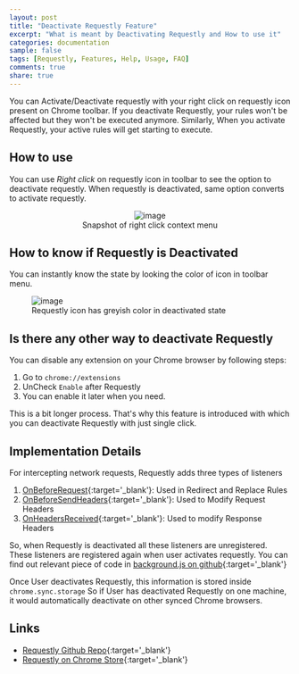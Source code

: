 ```yaml
---
layout: post
title: "Deactivate Requestly Feature"
excerpt: "What is meant by Deactivating Requestly and How to use it"
categories: documentation
sample: false
tags: [Requestly, Features, Help, Usage, FAQ]
comments: true
share: true
---
```


You can Activate/Deactivate requestly with your right click on requestly icon present on Chrome toolbar.
If you deactivate Requestly, your rules won't be affected but they won't be executed anymore.
Similarly, When you activate Requestly, your active rules will get starting to execute.

## How to use

You can use *Right click* on requestly icon in toolbar to see the option to deactivate requestly.
When requestly is deactivated, same option converts to activate requestly.

<figure>
  <center>
	  <img src="{{ site.baseurl }}/images/deactivate-option-in-menu.png" alt="image">
    <figcaption>Snapshot of right click context menu</figcaption>
  </center>
</figure>

## How to know if Requestly is Deactivated

You can instantly know the state by looking the color of icon in toolbar menu.

<figure>
  <img src="{{ site.baseurl }}/images/256x256_greyscale.png" alt="image">
  <figcaption>Requestly icon has greyish color in deactivated state</figcaption>
</figure>

## Is there any other way to deactivate Requestly

You can disable any extension on your Chrome browser by following steps:

  1. Go to `chrome://extensions`
  2. UnCheck `Enable` after Requestly
  3. You can enable it later when you need.

This is a bit longer process. That's why this feature is introduced with which you can
deactivate Requestly with just single click.

## Implementation Details

For intercepting network requests, Requestly adds three types of listeners

1. [OnBeforeRequest](https://developer.chrome.com/extensions/webRequest#event-onBeforeRequest){:target='_blank'}: Used in Redirect and Replace Rules
2. [OnBeforeSendHeaders](https://developer.chrome.com/extensions/webRequest#type-OnSendHeadersOptions){:target='_blank'}: Used to Modify Request Headers
3. [OnHeadersReceived](https://developer.chrome.com/extensions/webRequest#event-onHeadersReceived){:target='_blank'}: Used to modify Response Headers

So, when Requestly is deactivated all these listeners are unregistered. These listeners are registered again when user activates requestly.
You can find out relevant piece of code in [background.js on github](https://github.com/blunderboy/requestly/blob/master/src/background/background.js){:target='_blank'}

Once User deactivates Requestly, this information is stored inside `chrome.sync.storage`
So if User has deactivated Requestly on one machine, it would automatically deactivate on other synced Chrome browsers.

## Links
- [Requestly Github Repo](https://github.com/requestly/chrome-extension){:target='_blank'}
- [Requestly on Chrome Store](https://chrome.google.com/webstore/detail/requestly/mdnleldcmiljblolnjhpnblkcekpdkpa){:target='_blank'}

